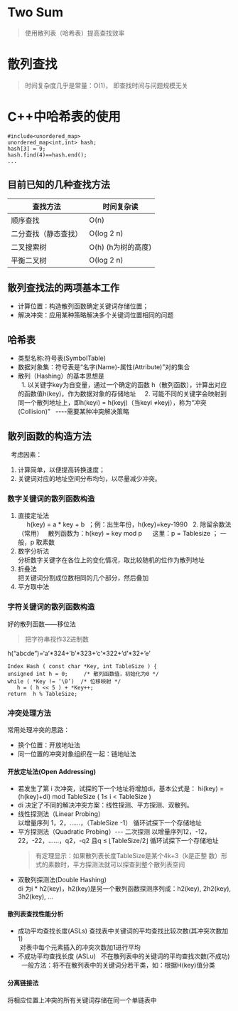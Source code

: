 Two Sum
=======
>使用散列表（哈希表）提高查找效率  
# 散列查找  
>时间复杂度几乎是常量：O(1)， 即查找时间与问题规模无关
# C++中哈希表的使用
```
#include<unordered_map>
unordered_map<int,int> hash;
hash[3] = 9;
hash.find(4)==hash.end();
...
```
## 目前已知的几种查找方法  

|查找方法|时间复杂读|
|----|----|
|顺序查找|O(n)|
|二分查找（静态查找）|O(log 2 n)|
|二叉搜索树|O(h) (h为树的高度)|
|平衡二叉树|O(log 2 n)|

## 散列查找法的两项基本工作
   * 计算位置：构造散列函数确定关键词存储位置； 
   * 解决冲突：应用某种策略解决多个关键词位置相同的问题 
## 哈希表
   * 类型名称:符号表(SymbolTable)  
   * 数据对象集：符号表是“名字(Name)-属性(Attribute)”对的集合  
   * 散列（Hashing）的基本思想是  
   1. 以关键字key为自变量，通过一个确定的函数 h（散列函数），计算出对应的函数值h(key)，作为数据对象的存储地址  
   2. 可能不同的关键字会映射到同一个散列地址上，即h(keyi) = h(keyj)（当keyi ≠keyj），称为“冲突(Collision)”    ----需要某种冲突解决策略 
## 散列函数的构造方法  
   考虑因素：  
   1. 计算简单，以便提高转换速度； 
   2. 关键词对应的地址空间分布均匀，以尽量减少冲突。  
   
### 数字关键词的散列函数构造  
   1. 直接定址法  
      h(key) = a * key + b  ；例：出生年份，h(key)=key-1990 
   2. 除留余数法（常用）  
      散列函数为：h(key) = key mod p
      这里：p = Tablesize ； 一般，p 取素数 
   3. 数字分析法  
      分析数字关键字在各位上的变化情况，取比较随机的位作为散列地址  
   4. 折叠法  
      把关键词分割成位数相同的几个部分，然后叠加  
   5. 平方取中法  
### 字符关键词的散列函数构造  
好的散列函数——移位法  
>把字符串视作32进制数  
   
h(“abcde”)=‘a’*324+’b’*323+’c’*322+’d’*32+’e’  
   
```
Index Hash ( const char *Key, int TableSize ) {        
unsigned int h = 0;     /* 散列函数值，初始化为0 */     
while ( *Key != ‘\0’)  /* 位移映射 */        
   h = ( h << 5 ) + *Key++;     
return  h % TableSize; 
```  
### 冲突处理方法
常用处理冲突的思路：   
* 换个位置：开放地址法  
* 同一位置的冲突对象组织在一起：链地址法  
#### 开放定址法(Open Addressing)  
* 若发生了第 i 次冲突，试探的下一个地址将增加di，基本公式是： hi(key) = (h(key)+di) mod TableSize     ( 1≤ i < TableSize )   
* di 决定了不同的解决冲突方案：线性探测、平方探测、双散列。
* 线性探测法（Linear Probing）  
  以增量序列 1，2，……，（TableSize -1） 循环试探下一个存储地址  
* 平方探测法（Quadratic Probing）--- 二次探测
  以增量序列12，-12，22，-22，……，q2，-q2 且q ≤ ⌊TableSize/2⌋ 循环试探下一个存储地址
  >有定理显示：如果散列表长度TableSize是某个4k+3（k是正整 数）形式的素数时，平方探测法就可以探查到整个散列表空间
* 双散列探测法(Double Hashing)  
   di 为i * h2(key)，h2(key)是另一个散列函数探测序列成：h2(key), 2h2(key), 3h2(key), ...
#### 散列表查找性能分析  
* 成功平均查找长度(ASLs) 
  查找表中关键词的平均查找比较次数(其冲突次数加1)  
  对表中每个元素插入的冲突次数加1进行平均  
* 不成功平均查找长度 (ASLu) 
   不在散列表中的关键词的平均查找次数(不成功)  
   一般方法：将不在散列表中的关键词分若干类，如：根据H(key)值分类 
#### 分离链接法  
将相应位置上冲突的所有关键词存储在同一个单链表中 
